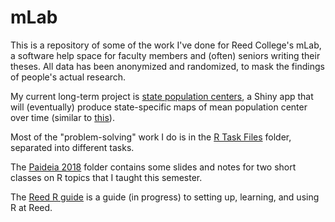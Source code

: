 # mLab

This is a repository of some of the work I've done for Reed College's mLab, a software help space for faculty members and (often) seniors writing their theses. All data has been anonymized and randomized, to mask the findings of people's actual research.

My current long-term project is [state population centers](/state_pop_centers), a Shiny app that will (eventually) produce state-specific maps of mean population center over time (similar to [this](https://www2.census.gov/geo/pdfs/reference/cenpop2010/centerpop_mean2010.pdf)).

Most of the "problem-solving" work I do is in the [R Task Files](/R_task_files) folder, separated into different tasks.

The [Paideia 2018](/paideia2018) folder contains some slides and notes for two short classes on R topics that I taught this semester.

The [Reed R guide](reed_R_guide.Rmd) is a guide (in progress) to setting up, learning, and using R at Reed.


